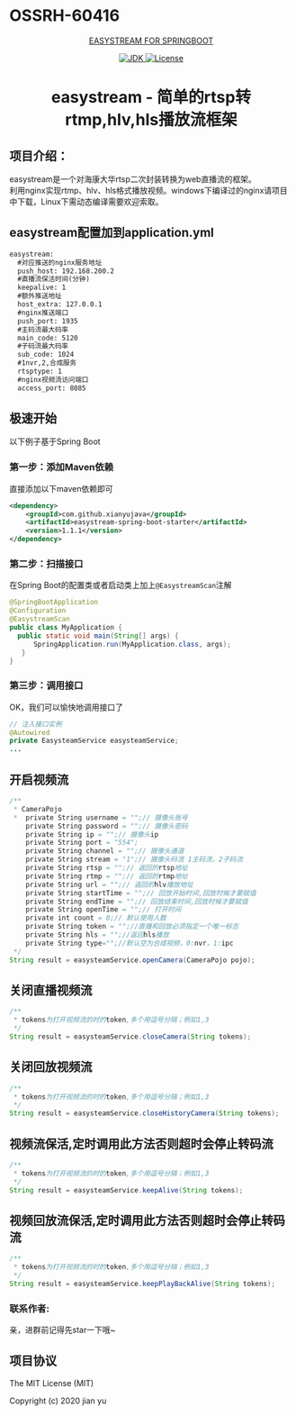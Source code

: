 # OSSRH-60416


<p align="center">
<a href="https://gitee.com/null_166_0518/easystream.git">
    EASYSTREAM FOR SPRINGBOOT 
</a>
</p>


<p align="center">

<a href="https://www.oracle.com/java/technologies/javase/javase-jdk8-downloads.html">
    <img src="https://img.shields.io/badge/JDK-1.8+-yellow" alt="JDK">
</a>

<a href="https://opensource.org/licenses/mit-license.php">
    <img src="https://img.shields.io/badge/license-MIT-blue.svg" alt="License">
</a>

</p>

<h1 align="center">easystream - 简单的rtsp转rtmp,hlv,hls播放流框架</h1>


项目介绍：
-------------------------------------

easystream是一个对海康大华rtsp二次封装转换为web直播流的框架。<br>
利用nginx实现rtmp、hlv、hls格式播放视频。windows下编译过的nginx请项目中下载，Linux下需动态编译需要欢迎索取。


easystream配置加到application.yml
-----
```xml
easystream:
  #对应推送的nginx服务地址
  push_host: 192.168.200.2
  #直播流保活时间(分钟)
  keepalive: 1
  #额外推送地址
  host_extra: 127.0.0.1
  #nginx推送端口
  push_port: 1935
  #主码流最大码率
  main_code: 5120
  #子码流最大码率
  sub_code: 1024
  #1nvr,2,合成服务
  rtsptype: 1
  #nginx视频流访问端口
  access_port: 8085
```

极速开始
-------------------------------------
以下例子基于Spring Boot

### 第一步：添加Maven依赖

直接添加以下maven依赖即可

```xml
<dependency>
	<groupId>com.github.xianyujava</groupId>
	<artifactId>easystream-spring-boot-starter</artifactId>
	<version>1.1.1</version>
</dependency>
```


### 第二步：扫描接口

在Spring Boot的配置类或者启动类上加上`@EasystreamScan`注解

```java
@SpringBootApplication
@Configuration
@EasystreamScan
public class MyApplication {
  public static void main(String[] args) {
      SpringApplication.run(MyApplication.class, args);
   }
}
```

### 第三步：调用接口

OK，我们可以愉快地调用接口了

```java
// 注入接口实例
@Autowired
private EasysteamService easysteamService;
...

```

## 开启视频流

```java
/**
 * CameraPojo
 *  private String username = "";// 摄像头账号
    private String password = "";// 摄像头密码
    private String ip = "";// 摄像头ip
    private String port = "554";
    private String channel = "";// 摄像头通道
    private String stream = "1";// 摄像头码流 1主码流，2子码流
    private String rtsp = "";// 返回的rtsp地址
    private String rtmp = "";// 返回的rtmp地址
    private String url = "";// 返回的hlv播放地址
    private String startTime = "";// 回放开始时间,回放时候才要赋值
    private String endTime = "";// 回放结束时间,回放时候才要赋值
    private String openTime = "";// 打开时间
    private int count = 0;// 默认使用人数
    private String token = "";//直播和回放必须指定一个唯一标志
    private String hls = "";//返回hls播放
    private String type="";//默认空为合成视频，0:nvr，1:ipc
 */
String result = easysteamService.openCamera(CameraPojo pojo);
```


## 关闭直播视频流

```java
/**
 * tokens为打开视频流的时的token,多个用逗号分隔；例如1,3
 */
String result = easysteamService.closeCamera(String tokens);
```

## 关闭回放视频流

```java
/**
 * tokens为打开视频流的时的token,多个用逗号分隔；例如1,3
 */
String result = easysteamService.closeHistoryCamera(String tokens);
```


## 视频流保活,定时调用此方法否则超时会停止转码流

```java
/**
 * tokens为打开视频流的时的token,多个用逗号分隔；例如1,3
 */
String result = easysteamService.keepAlive(String tokens);
```


## 视频回放流保活,定时调用此方法否则超时会停止转码流

```java
/**
 * tokens为打开视频流的时的token,多个用逗号分隔；例如1,3
 */
String result = easysteamService.keepPlayBackAlive(String tokens);
```


### 联系作者:<br>

亲，进群前记得先star一下哦~

项目协议
--------------------------
The MIT License (MIT)

Copyright (c) 2020 jian yu




